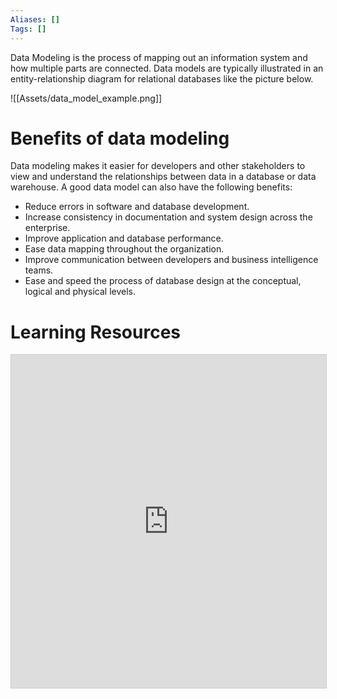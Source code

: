 ```yaml
---
Aliases: []
Tags: []
---
```

Data Modeling is the process of mapping out an information system and how multiple parts are connected. Data models are typically illustrated in an entity-relationship diagram for relational databases like the picture below.

![[Assets/data_model_example.png]]

# Benefits of data modeling
Data modeling makes it easier for developers and other stakeholders to view and understand the relationships between data in a database or data warehouse. A good data model can also have the following benefits:
- Reduce errors in software and database development.
- Increase consistency in documentation and system design across the enterprise.
- Improve application and database performance.
- Ease data mapping throughout the organization.
- Improve communication between developers and business intelligence teams.
- Ease and speed the process of database design at the conceptual, logical and physical levels.

# Learning Resources
<iframe class="airtable-embed" src="https://airtable.com/embed/shrJLMduWxPqrQ8lX?backgroundColor=blue&viewControls=on" frameborder="0" onmousewheel="" width="100%" height="533" style="background: transparent; border: 1px solid #ccc;"></iframe>